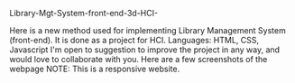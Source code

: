 Library-Mgt-System-front-end-3d-HCI-

Here is a new method used for implementing Library Management System (front-end). It is done as a project for HCI.
Languages: HTML, CSS, Javascript
I'm open to suggestion to improve the project in any way, and would love to collaborate with you.
Here are a few screenshots of the webpage
NOTE: This is a responsive website.

